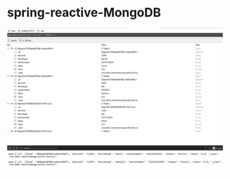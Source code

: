 # spring-reactive-MongoDB



![Screenshot](./images/MongoData.PNG)
![Screenshot](./images/streamdata.PNG)
